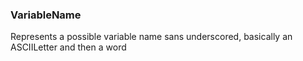 ### <a id="McUtils.Parsers.RegexPatterns.VariableName">VariableName</a>
Represents a possible variable name sans underscored, basically an ASCIILetter and then a word

